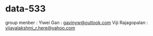 # data-533
group menber : Yiwei Gan : gavinyw@outlook.com
Viji Rajagopalan : vijayalakshmi_r.here@yahoo.com
